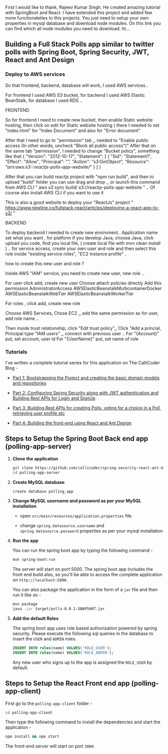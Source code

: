 First I would like to thank, Rajeev Kumar Singh. He created amazing tutorial with SpringBoot and React. I have extended this project and added few more functionaleties to this projects. You just need to setup your own properties in mysql database and download node modules. On this link you can find which all node modules you need to download. ht…

## Building a Full Stack Polls app similar to twitter polls with Spring Boot, Spring Security, JWT, React and Ant Design

### Deploy to AWS services

So that frontend, backend, database will work, I used AWS services.. 

For frontend I used AWS S3 bucket, for backend I used AWS Elastic BeanStalk, for database I used RDS .. 

FRONTEND

So for frontend I need to create new bucket, then enable Static website hosting, then click on edit for Static website hosting ( there I needed to set "index.html" for "Index Document" and also for "Error document"

After that I need to go to "permission" tab ,, needed to "Enable public access (In other words, uncheck "Block all public access")"
After that on the same tab "permission", I needed to change "Bucket policy", something like that
{
    "Version": "2012-10-17",
    "Statement": [
        {
            "Sid": "Statement1",
            "Effect": "Allow",
            "Principal": "*",
            "Action": "s3:GetObject",
            "Resource": "arn:aws:s3:::reactjs-polls-app-website/*"
        }
    ]
}

After that you can build reactjs project with "npm run build", and then to upload "build" folder you can use drag and drop ,, or launch this command from AWS CLI "  aws s3 sync build/ s3://reactjs-polls-app-website " .. Of course also install AWS CLI if you want to use it

This is also a good website to deploy your "ReactJs" project " https://www.newline.co/fullstack-react/articles/deploying-a-react-app-to-s3/ " 

BACKEND

To deploy backend I needed to create new enviroment.. Application name set what you want , for platform if you develop Java, choose Java, click upload you code, find you local file, ( create local file with mvn clean install ) ..  for service access, create your own user and role and then select this role inside "existing service roles", "EC2 instance profile" , 

how to create this new user and role ? 

Inside AWS "IAM" service, you need to create new user, new role .. 

For user click add, create new user 
Choose attach policies directly
Add this permission
AdministratorAccess
AWSElasticBeanstalkMulticontainerDocker
AWSElasticBeanstalkWebTier
AWSElasticBeanstalkWorkerTier

For roles , click add, create new role

Choose AWS Services, Chose EC2 ,, add the same permission as for user, add role name .. 

Then inside trust relationship, click "Edit trust policy",, 
Click "Add a princial, Principal type "IAM users" ,, connect with previous user .. 
For "{Account}" put, set account, user id
 For "{UserName}" put, set name of role


### Tutorials

I've written a complete tutorial series for this application on The CalliCoder Blog -

+ [Part 1: Bootstrapping the Project and creating the basic domain models and repositories](https://www.callicoder.com/spring-boot-spring-security-jwt-mysql-react-app-part-1/)

+ [Part 2: Configuring Spring Security along with JWT authentication and Building Rest APIs for Login and SignUp](https://www.callicoder.com/spring-boot-spring-security-jwt-mysql-react-app-part-2/)

+ [Part 3: Building Rest APIs for creating Polls, voting for a choice in a Poll, retrieving user profile etc](https://www.callicoder.com/spring-boot-spring-security-jwt-mysql-react-app-part-3/)

+ [Part 4: Building the front-end using React and Ant Design](https://www.callicoder.com/spring-boot-spring-security-jwt-mysql-react-app-part-4/)

## Steps to Setup the Spring Boot Back end app (polling-app-server)

1. **Clone the application**

	```bash
	git clone https://github.com/callicoder/spring-security-react-ant-design-polls-app.git
	cd polling-app-server
	```

2. **Create MySQL database**

	```bash
	create database polling_app
	```

3. **Change MySQL username and password as per your MySQL installation**

	+ open `src/main/resources/application.properties` file.

	+ change `spring.datasource.username` and `spring.datasource.password` properties as per your mysql installation

4. **Run the app**

	You can run the spring boot app by typing the following command -

	```bash
	mvn spring-boot:run
	```

	The server will start on port 5000. The spring boot app includes the front end build also, so you'll be able to access the complete application on `http://localhost:5000`.

	You can also package the application in the form of a `jar` file and then run it like so -

	```bash
	mvn package
	java -jar target/polls-0.0.1-SNAPSHOT.jar
	```
5. **Add the default Roles**
	
	The spring boot app uses role based authorization powered by spring security. Please execute the following sql queries in the database to insert the `USER` and `ADMIN` roles.

	```sql
	INSERT INTO roles(name) VALUES('ROLE_USER');
	INSERT INTO roles(name) VALUES('ROLE_ADMIN');
	```

	Any new user who signs up to the app is assigned the `ROLE_USER` by default.

## Steps to Setup the React Front end app (polling-app-client)

First go to the `polling-app-client` folder -

```bash
cd polling-app-client
```

Then type the following command to install the dependencies and start the application -

```bash
npm install && npm start
```

The front-end server will start on port `3000`.
